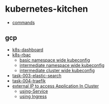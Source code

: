 # kubernetes-kitchen

- [commands](task-000-commands/ReadMe.md)

## gcp
- [k8s-dashboard](gcp/task-001-k8s-dashboard/)
- [k8s-rbac](gcp/task-002-k8s-rbac/part-01-basic-namespaceSpecific-kubeconfig/)
    - [basic namespace wide kubeconfig](gcp/task-002-k8s-rbac/part-01-basic-namespaceSpecific-kubeconfig/)
    - [intermediate namespace wide kubeconfig](gcp/task-002-k8s-rbac/part-02-intermediate-namespaceSpecificKubeconfig/)
    - [intermediate cluster wide kubeconfig](gcp/task-002-k8s-rbac/part-03-intermediate-clusterSpecificKubeconfig/)
- [task-003-elastic-search]()
- [task-004-traefik]()
- [external IP to access Application In Cluster](gcp/task-005-External-IP-to-Access-Application-In-Cluster)
    - [using-Service](gcp/task-006-configuring-dns-with-staticIps-k8s/part1-using-Service)
    - [using Ingress](gcp/task-006-configuring-dns-with-staticIps-k8s/part2-using-Ingress)
    
   

